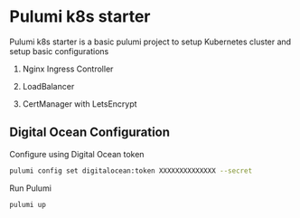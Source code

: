 # Pulumi k8s starter

Pulumi k8s starter is a basic pulumi project to setup Kubernetes cluster and setup basic configurations

1. Nginx Ingress Controller

2. LoadBalancer

3. CertManager with LetsEncrypt

## Digital Ocean Configuration

Configure using Digital Ocean token

```bash
pulumi config set digitalocean:token XXXXXXXXXXXXXX --secret
```

Run Pulumi

```bash
pulumi up
```


